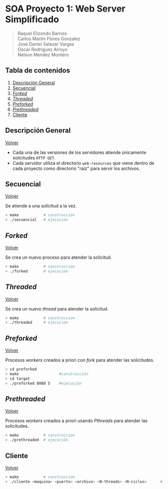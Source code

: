 SOA Proyecto 1: Web Server Simplificado
===================================
> Raquel Elizondo Barrios  
> Carlos Martín Flores Gonzalez  
> José Daniel Salazar Vargas  
> Oscar Rodríguez Arroyo  
> Nelson Mendez Montero



## Tabla de contenidos
1. [Descripción General](#descripcion-general)
2. [Secuencial](#secuencial)
3. [_Forked_](#sforked)
4. [_Threaded_](#threaded)
5. [_Preforked_](#preforked)
6. [_Prethreaded_](#prethreaded)
7. [Cliente](#cliente)


## Descripción General
[Volver](#tabla-de-contenidos)  

- Cada una de las versiones de los servidores atiende únicamente solicitudes `HTTP GET`. 
- Cada servidor utiliza el directorio `web-resources` que viene dentro de cada proyecto como directorio "raíz" para servir los archivos.


## Secuencial
[Volver](#tabla-de-contenidos)  

Se atiende a una solicitud a la vez.

```bash
> make           # construccion
> ./secuencial   # ejecución
```  

## _Forked_
[Volver](#tabla-de-contenidos) 

Se crea un nuevo proceso para atender la solicitud.

```bash
> make           # construccion
> ./forked       # ejecución
```   

## _Threaded_
[Volver](#tabla-de-contenidos)

Se crea un nuevo _thread_ para atender la solicitud.

```bash
> make           # construccion
> ./threaded     # ejecución
```  

## _Preforked_
[Volver](#tabla-de-contenidos)

Procesos _workers_ creados a priori con _fork_ para atender las solicitudes.

```bash
> cd preforked 
> make                  #construcción
> cd target
> ./preforked 8080 5    #ejecución
```   

## _Prethreaded_
[Volver](#tabla-de-contenidos) 

Procesos _workers_ creados a priori usando _Pthreads_ para atender las solicitudes.

```bash
> make           # construccion
> ./prethreaded  # ejecución
```   

## Cliente
[Volver](#tabla-de-contenidos) 

```bash
> make           # construccion
> ./cliente <maquina> <puerto> <archivo> <N-threads> <N-ciclos>      # ejecución
```  
